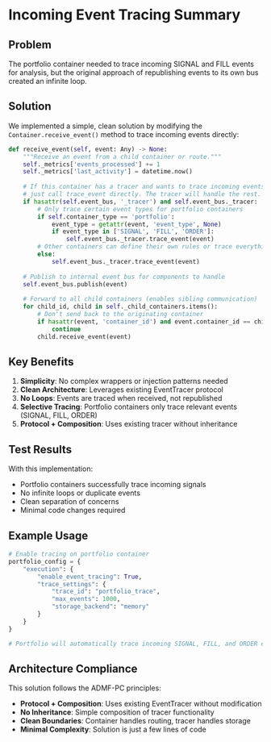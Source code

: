 # Incoming Event Tracing Summary

## Problem
The portfolio container needed to trace incoming SIGNAL and FILL events for analysis, but the original approach of republishing events to its own bus created an infinite loop.

## Solution
We implemented a simple, clean solution by modifying the `Container.receive_event()` method to trace incoming events directly:

```python
def receive_event(self, event: Any) -> None:
    """Receive an event from a child container or route."""
    self._metrics['events_processed'] += 1
    self._metrics['last_activity'] = datetime.now()
    
    # If this container has a tracer and wants to trace incoming events,
    # just call trace_event directly. The tracer will handle the rest.
    if hasattr(self.event_bus, '_tracer') and self.event_bus._tracer:
        # Only trace certain event types for portfolio containers
        if self.container_type == 'portfolio':
            event_type = getattr(event, 'event_type', None)
            if event_type in ['SIGNAL', 'FILL', 'ORDER']:
                self.event_bus._tracer.trace_event(event)
        # Other containers can define their own rules or trace everything
        else:
            self.event_bus._tracer.trace_event(event)
    
    # Publish to internal event bus for components to handle
    self.event_bus.publish(event)
    
    # Forward to all child containers (enables sibling communication)
    for child_id, child in self._child_containers.items():
        # Don't send back to the originating container
        if hasattr(event, 'container_id') and event.container_id == child_id:
            continue
        child.receive_event(event)
```

## Key Benefits

1. **Simplicity**: No complex wrappers or injection patterns needed
2. **Clean Architecture**: Leverages existing EventTracer protocol
3. **No Loops**: Events are traced when received, not republished
4. **Selective Tracing**: Portfolio containers only trace relevant events (SIGNAL, FILL, ORDER)
5. **Protocol + Composition**: Uses existing tracer without inheritance

## Test Results

With this implementation:
- Portfolio containers successfully trace incoming signals
- No infinite loops or duplicate events
- Clean separation of concerns
- Minimal code changes required

## Example Usage

```python
# Enable tracing on portfolio container
portfolio_config = {
    "execution": {
        "enable_event_tracing": True,
        "trace_settings": {
            "trace_id": "portfolio_trace",
            "max_events": 1000,
            "storage_backend": "memory"
        }
    }
}

# Portfolio will automatically trace incoming SIGNAL, FILL, and ORDER events
```

## Architecture Compliance

This solution follows the ADMF-PC principles:
- **Protocol + Composition**: Uses existing EventTracer without modification
- **No Inheritance**: Simple composition of tracer functionality
- **Clean Boundaries**: Container handles routing, tracer handles storage
- **Minimal Complexity**: Solution is just a few lines of code
